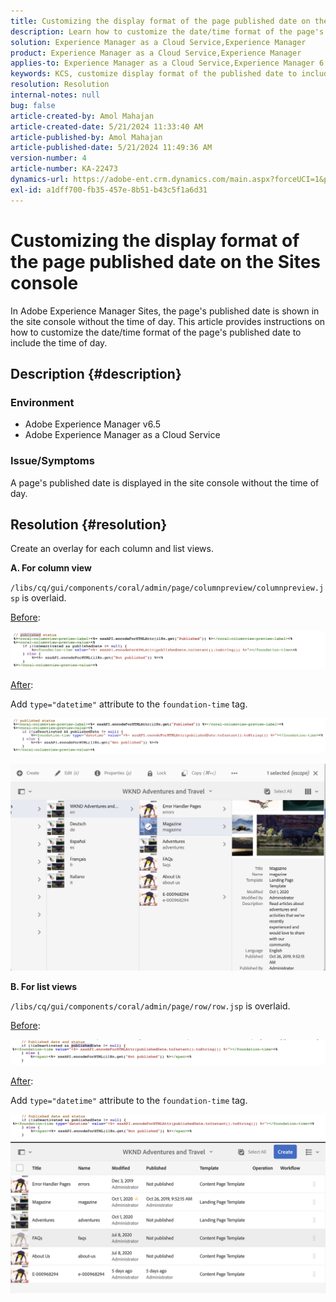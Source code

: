 ```yaml
---
title: Customizing the display format of the page published date on the Sites console
description: Learn how to customize the date/time format of the page's published date to include the time of day on Adobe Experience Manager Sites.
solution: Experience Manager as a Cloud Service,Experience Manager
product: Experience Manager as a Cloud Service,Experience Manager
applies-to: Experience Manager as a Cloud Service,Experience Manager 6.5
keywords: KCS, customize display format of the published date to include time, AEM, Site console
resolution: Resolution
internal-notes: null
bug: false
article-created-by: Amol Mahajan
article-created-date: 5/21/2024 11:33:40 AM
article-published-by: Amol Mahajan
article-published-date: 5/21/2024 11:49:36 AM
version-number: 4
article-number: KA-22473
dynamics-url: https://adobe-ent.crm.dynamics.com/main.aspx?forceUCI=1&pagetype=entityrecord&etn=knowledgearticle&id=2d1d48f2-6517-ef11-9f8a-6045bd006c82
exl-id: a1dff700-fb35-457e-8b51-b43c5f1a6d31
---
```

# Customizing the display format of the page published date on the Sites console


In Adobe Experience Manager Sites, the page's published date is shown in the site console without the time of day. This article provides instructions on how to customize the date/time format of the page's published date to include the time of day.

## Description {#description}


### Environment

- Adobe Experience Manager v6.5
- Adobe Experience Manager as a Cloud Service


### Issue/Symptoms

A page's published date is displayed in the site console without the time of day.


## Resolution {#resolution}


Create an overlay for each column and list views.

<b>A. For column view</b>

`/libs/cq/gui/components/coral/admin/page/columnpreview/columnpreview.jsp` is overlaid.

<u>Before</u>:

![](assets/76d8eda9-2625-ee11-9cbe-6045bd006a22.png)

<u>After</u>:

Add `type="datetime"` attribute to the `foundation-time` tag.

![](assets/bc3fccb7-2625-ee11-9cbe-6045bd006a22.png)

![](assets/4b4c42f9-2625-ee11-9cbe-6045bd006a22.png)

<b>B. For list views</b>

`/libs/cq/gui/components/coral/admin/page/row/row.jsp` is overlaid.

<u>Before</u>:

![](assets/b4d354c8-2625-ee11-9cbe-6045bd006a22.png)

<u>After</u>:

Add `type="datetime"` attribute to the `foundation-time` tag.

![](assets/82f75cd6-2625-ee11-9cbe-6045bd006a22.png)
![](assets/807c0517-2725-ee11-9cbe-6045bd006a22.png)

